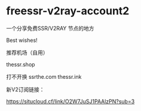 # freessr-v2ray-account2
一个分享免费SSR/V2RAY 节点的地方


Best wishes!


推荐机场（自用）

 thessr.shop


打不开换 ssrthe.com    thessr.ink


新V2订阅链接：

https://situcloud.cf/link/O2W7JuSJ1PAAlzPN?sub=3
